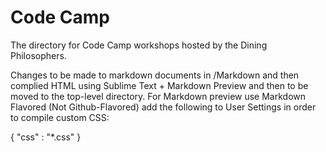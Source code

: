 Code Camp
==========

The directory for Code Camp workshops hosted by the Dining Philosophers.

Changes to be made to markdown documents in /Markdown and then complied HTML using Sublime Text + Markdown Preview and then to be moved to the top-level directory. For Markdown preview use Markdown Flavored (Not Github-Flavored) add the following to User Settings in order to compile custom CSS:

{
    "css" : "*.css"
}
